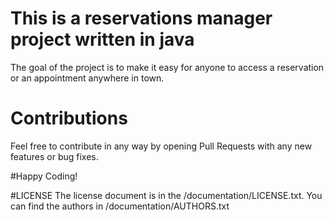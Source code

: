 # This is a reservations manager project written in java
The goal of the project is to make it easy for anyone to access a reservation or an appointment anywhere in town.

# Contributions
Feel free to contribute in any way by opening Pull Requests with any new features or bug fixes.

#Happy Coding!

#LICENSE
The license document is in the /documentation/LICENSE.txt.
You can find the authors in /documentation/AUTHORS.txt